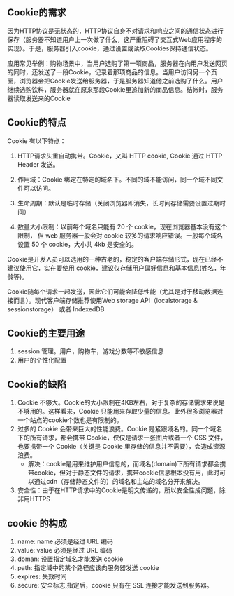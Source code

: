 ## Cookie的需求
因为HTTP协议是无状态的，HTTP协议自身不对请求和响应之间的通信状态进行保存（服务器不知道用户上一次做了什么，这严重阻碍了交互式Web应用程序的实现）。于是，服务器引入cookie，通过设置或读取Cookies保持通信状态。

应用常见举例：购物场景中，当用户选购了第一项商品，服务器在向用户发送网页的同时，还发送了一段Cookie，记录着那项商品的信息。当用户访问另一个页面，浏览器会把Cookie发送给服务器，于是服务器知道他之前选购了什么。用户继续选购饮料，服务器就在原来那段Cookie里追加新的商品信息。结帐时，服务器读取发送来的Cookie

## Cookie的特点
Cookie 有以下特点：
1. HTTP请求头重自动携带。Cookie，又叫 HTTP cookie, Cookie 通过 HTTP Header 发送。

2. 作用域：Cookie 绑定在特定的域名下。不同的域不能访问，同一个域不同文件可以访问。

3. 生命周期：默认是临时存储（关闭浏览器即消失，长时间存储需要设置过期时间）
3. 数量大小限制：以前每个域名只能有 20 个 cookie，现在浏览器基本没有这个限制， 但 web 服务器一般会对 cookie 较多的请求响应错误。一般每个域名设置 50 个 cookie，大小共 4kb 是安全的。


Cookie是开发人员可以选用的一种古老的，稳定的客户端存储形式，现在已经不建议使用它，实在要使用 cookie，建议仅存储用户偏好信息和基本信息(姓名，年龄等)。

Cookie随每个请求一起发送，因此它们可能会降低性能（尤其是对于移动数据连接而言）。现代客户端存储推荐使用Web storage API（localstorage & sessionstorage） 或者 IndexedDB



## Cookie的主要用途
1. session 管理。用户，购物车，游戏分数等不敏感信息
2. 用户的个性化配置

## Cookie的缺陷
1. Cookie 不够大。Cookie的大小限制在4KB左右，对于复杂的存储需求来说是不够用的。这样看来，Cookie 只能用来存取少量的信息。此外很多浏览器对一个站点的cookie个数也是有限制的。
2. 过多的 Cookie 会带来巨大的性能浪费。Cookie 是紧跟域名的。同一个域名下的所有请求，都会携带 Cookie，仅仅是请求一张图片或者一个 CSS 文件，也要携带一个 Cookie（关键是 Cookie 里存储的信息并不需要），会造成资源浪费。
    * 解决：cookie是用来维护用户信息的，而域名(domain)下所有请求都会携带cookie，但对于静态文件的请求，携带cookie信息根本没有用，此时可以通过cdn（存储静态文件的）的域名和主站的域名分开来解决。
3. 安全性：由于在HTTP请求中的Cookie是明文传递的，所以安全性成问题，除非用HTTPS


## cookie 的构成

1. name: name 必须是经过 URL 编码
2. value: value 必须是经过 URL 编码
3. doman: 设置指定域名才能发送 cookie
4. path: 指定域中的某个路径应该向服务器发送 cookie
5. expires: 失效时间
6. secure: 安全标志,指定后，cookie 只有在 SSL 连接才能发送到服务器。